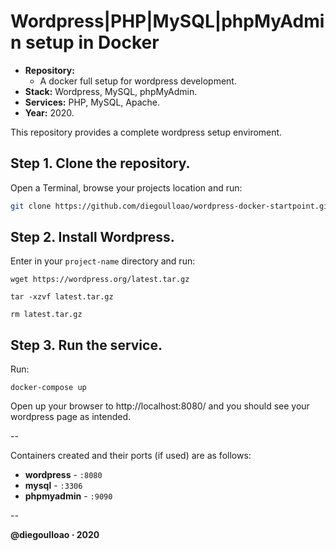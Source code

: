 # Wordpress|PHP|MySQL|phpMyAdmin setup in Docker

- **Repository:**
	- A docker full setup for wordpress development.
- **Stack:** Wordpress, MySQL, phpMyAdmin.
- **Services:** PHP, MySQL, Apache.
- **Year:** 2020.

This repository provides a complete wordpress setup enviroment.

## Step 1. Clone the repository.

Open a Terminal, browse your projects location and run:

```bash
git clone https://github.com/diegoulloao/wordpress-docker-startpoint.git project-name
```

## Step 2. Install Wordpress.

Enter in your `project-name` directory and run:

```
wget https://wordpress.org/latest.tar.gz
```

```
tar -xzvf latest.tar.gz
```

```
rm latest.tar.gz
```

## Step 3. Run the service.

Run:

```
docker-compose up
```

Open up your browser to http://localhost:8080/ and you should see your wordpress page as intended.

--

Containers created and their ports (if used) are as follows:

- **wordpress** - `:8080`
- **mysql** - `:3306`
- **phpmyadmin** - `:9090`

--

**@diegoulloao · 2020**
